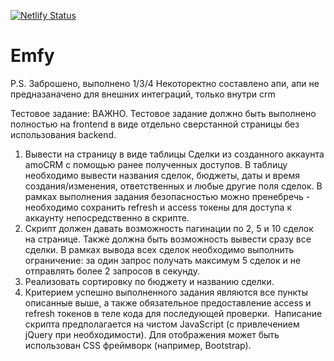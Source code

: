 [![Netlify Status](https://api.netlify.com/api/v1/badges/db99020a-4aa6-44fb-a125-ad472a6ecbd4/deploy-status)](https://app.netlify.com/sites/emfy/deploys)
# Emfy

P.S. Заброшено, выполнено 1/3/4 Некоторектно составлено апи, апи не предназаначено для внешних интеграций, только внутри crm

Тестовое задание:
ВАЖНО. Тестовое задание должно быть выполнено полностью на frontend в виде отдельно сверстанной страницы без использования backend.
1. Вывести на страницу в виде таблицы Сделки из созданного аккаунта amoCRM с помощью ранее полученных доступов. В таблицу необходимо вывести названия сделок, бюджеты, даты и время создания/изменения, ответственных и любые другие поля сделок. В рамках выполнения задания безопасностью можно пренебречь - необходимо сохранить refresh и access токены для доступа к аккаунту непосредственно в скрипте.
2. Скрипт должен давать возможность пагинации по 2, 5 и 10 сделок на странице. Также должна быть возможность вывести сразу все сделки. В рамках вывода всех сделок необходимо выполнить ограничение: за один запрос получать максимум 5 сделок и не отправлять более 2 запросов в секунду.
3. Реализовать сортировку по бюджету и названию сделки.
4. Критерием успешно выполненного задания являются все пункты описанные выше, а также обязательное предоставление access и refresh токенов в теле кода для последующей проверки.  Написание скрипта предполагается на чистом JavaScript (с привлечением jQuery при необходимости). Для отображения может быть использован CSS фреймворк (например, Bootstrap).